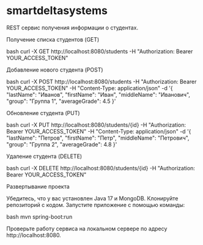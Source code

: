 # smartdeltasystems
REST сервис получения информации о студентах.

Получение списка студентов (GET)

bash
curl -X GET http://localhost:8080/students -H "Authorization: Bearer YOUR_ACCESS_TOKEN"

Добавление нового студента (POST)

bash
curl -X POST http://localhost:8080/students -H "Authorization: Bearer YOUR_ACCESS_TOKEN" -H "Content-Type: application/json" -d '{
  "lastName": "Иванов",
  "firstName": "Иван",
  "middleName": "Иванович",
  "group": "Группа 1",
  "averageGrade": 4.5
}'

Обновление студента (PUT)

bash
curl -X PUT http://localhost:8080/students/{id} -H "Authorization: Bearer YOUR_ACCESS_TOKEN" -H "Content-Type: application/json" -d '{
  "lastName": "Петров",
  "firstName": "Петр",
  "middleName": "Петрович",
  "group": "Группа 2",
  "averageGrade": 4.8
}'

Удаление студента (DELETE)

bash
curl -X DELETE http://localhost:8080/students/{id} -H "Authorization: Bearer YOUR_ACCESS_TOKEN"

Развертывание проекта

  Убедитесь, что у вас установлен Java 17 и MongoDB.
  Клонируйте репозиторий с кодом.
  Запустите приложение с помощью команды:

  bash
  mvn spring-boot:run

Проверьте работу сервиса на локальном сервере по адресу http://localhost:8080.
